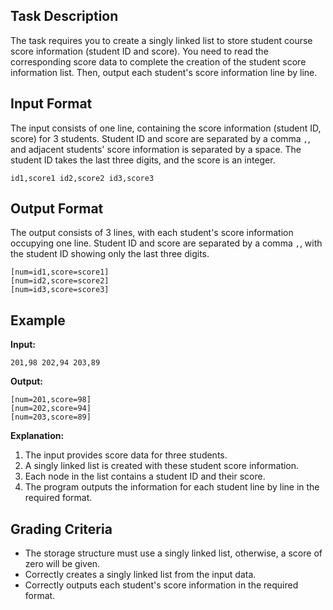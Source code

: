 ## Task Description

The task requires you to create a singly linked list to store student course score information (student ID and score). You need to read the corresponding score data to complete the creation of the student score information list. Then, output each student's score information line by line.

## Input Format

The input consists of one line, containing the score information (student ID, score) for 3 students. Student ID and score are separated by a comma `,`, and adjacent students' score information is separated by a space. The student ID takes the last three digits, and the score is an integer.

```
id1,score1 id2,score2 id3,score3
```

## Output Format

The output consists of 3 lines, with each student's score information occupying one line. Student ID and score are separated by a comma `,`, with the student ID showing only the last three digits.

```
[num=id1,score=score1]
[num=id2,score=score2]
[num=id3,score=score3]
```

## Example

**Input:**
```
201,98 202,94 203,89
```

**Output:**
```
[num=201,score=98]
[num=202,score=94]
[num=203,score=89]
```

**Explanation:**
1. The input provides score data for three students.
2. A singly linked list is created with these student score information.
3. Each node in the list contains a student ID and their score.
4. The program outputs the information for each student line by line in the required format.

## Grading Criteria

* The storage structure must use a singly linked list, otherwise, a score of zero will be given.
* Correctly creates a singly linked list from the input data.
* Correctly outputs each student's score information in the required format.